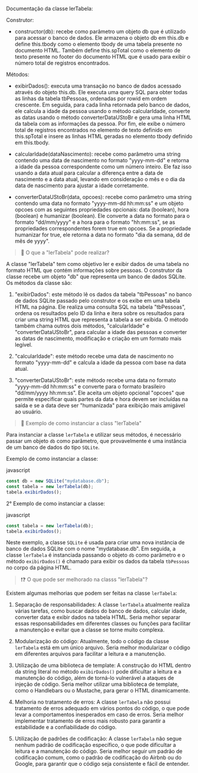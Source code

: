 
Documentação da classe lerTabela:

Construtor:

*   constructor(db): recebe como parâmetro um objeto db que é utilizado para acessar o banco de dados. Ele armazena o objeto db em this.db e define this.tbody como o elemento tbody de uma tabela presente no documento HTML. Também define this.spTotal como o elemento de texto presente no footer do documento HTML que é usado para exibir o número total de registros encontrados.

Métodos:

*   exibirDados(): executa uma transação no banco de dados acessado através do objeto this.db. Ele executa uma query SQL para obter todas as linhas da tabela tbPessoas, ordenadas por rowid em ordem crescente. Em seguida, para cada linha retornada pelo banco de dados, ele calcula a idade da pessoa usando o método calcularIdade, converte as datas usando o método converterDataUStoBr e gera uma linha HTML da tabela com as informações da pessoa. Por fim, ele exibe o número total de registros encontrados no elemento de texto definido em this.spTotal e insere as linhas HTML geradas no elemento tbody definido em this.tbody.

*   calcularIdade(dataNascimento): recebe como parâmetro uma string contendo uma data de nascimento no formato "yyyy-mm-dd" e retorna a idade da pessoa correspondente como um número inteiro. Ele faz isso usando a data atual para calcular a diferença entre a data de nascimento e a data atual, levando em consideração o mês e o dia da data de nascimento para ajustar a idade corretamente.

*   converterDataUStoBr(data, opcoes): recebe como parâmetro uma string contendo uma data no formato "yyyy-mm-dd hh:mm:ss" e um objeto opcoes com as seguintes propriedades opcionais: data (boolean), hora (boolean) e humanizar (boolean). Ele converte a data no formato para o formato "dd/mm/yyyy" e a hora para o formato "hh:mm:ss", se as propriedades correspondentes forem true em opcoes. Se a propriedade humanizar for true, ele retorna a data no formato "dia da semana, dd de mês de yyyy".


> 📍 O que a "lerTabela" pode realizar?

A classe "lerTabela" tem como objetivo ler e exibir dados de uma tabela no formato HTML que contém informações sobre pessoas. O construtor da classe recebe um objeto "db" que representa um banco de dados SQLite. Os métodos da classe são:

1.  "exibirDados": este método lê os dados da tabela "tbPessoas" no banco de dados SQLite passado pelo construtor e os exibe em uma tabela HTML na página. Ele realiza uma consulta SQL na tabela "tbPessoas", ordena os resultados pelo ID da linha e itera sobre os resultados para criar uma string HTML que representa a tabela a ser exibida. O método também chama outros dois métodos, "calcularIdade" e "converterDataUStoBr", para calcular a idade das pessoas e converter as datas de nascimento, modificação e criação em um formato mais legível.

2.  "calcularIdade": este método recebe uma data de nascimento no formato "yyyy-mm-dd" e calcula a idade da pessoa com base na data atual.

3.  "converterDataUStoBr": este método recebe uma data no formato "yyyy-mm-dd hh:mm:ss" e converte para o formato brasileiro "dd/mm/yyyy hh:mm:ss". Ele aceita um objeto opcional "opcoes" que permite especificar quais partes da data e hora devem ser incluídas na saída e se a data deve ser "humanizada" para exibição mais amigável ao usuário.


> 📍 Exemplo de como instanciar a class "lerTabela"

Para instanciar a classe `lerTabela` e utilizar seus métodos, é necessário passar um objeto `db` como parâmetro, que provavelmente é uma instância de um banco de dados do tipo `SQLite`.

Exemplo de como instanciar a classe:

javascript

```javascript
const db = new SQLite("mydatabase.db");
const tabela = new lerTabela(db);
tabela.exibirDados();
```

2° Exemplo de como instanciar a classe:

javascript

```javascript
const tabela = new lerTabela(db);
tabela.exibirDados();
```
Neste exemplo, a classe `SQLite` é usada para criar uma nova instância de banco de dados SQLite com o nome "mydatabase.db". Em seguida, a classe `lerTabela` é instanciada passando o objeto `db` como parâmetro e o método `exibirDados()` é chamado para exibir os dados da tabela `tbPessoas` no corpo da página HTML.

> ❗❓ O que pode ser melhorado na classs "lerTabela"?

Existem algumas melhorias que podem ser feitas na classe `lerTabela`:

1.  Separação de responsabilidades: A classe `lerTabela` atualmente realiza várias tarefas, como buscar dados do banco de dados, calcular idade, converter data e exibir dados na tabela HTML. Seria melhor separar essas responsabilidades em diferentes classes ou funções para facilitar a manutenção e evitar que a classe se torne muito complexa.

2.  Modularização do código: Atualmente, todo o código da classe `lerTabela` está em um único arquivo. Seria melhor modularizar o código em diferentes arquivos para facilitar a leitura e a manutenção.

3.  Utilização de uma biblioteca de template: A construção do HTML dentro da string literal no método `exibirDados()` pode dificultar a leitura e a manutenção do código, além de torná-lo vulnerável a ataques de injeção de código. Seria melhor utilizar uma biblioteca de template, como o Handlebars ou o Mustache, para gerar o HTML dinamicamente.

4.  Melhoria no tratamento de erros: A classe `lerTabela` não possui tratamento de erros adequado em vários pontos do código, o que pode levar a comportamentos inesperados em caso de erros. Seria melhor implementar tratamento de erros mais robusto para garantir a estabilidade e a confiabilidade do código.

5.  Utilização de padrões de codificação: A classe `lerTabela` não segue nenhum padrão de codificação específico, o que pode dificultar a leitura e a manutenção do código. Seria melhor seguir um padrão de codificação comum, como o padrão de codificação do Airbnb ou do Google, para garantir que o código seja consistente e fácil de entender.